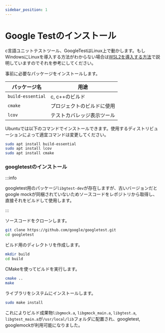 ```yaml
---
sidebar_position: 1
---
```


# Google Testのインストール

c言語ユニットテストツール、GoogleTestはLinux上で動かします。もしWindowsにLinuxを導入する方法がわからない場合は[WSL2を導入する方法](./wsl.md)で説明していますのでそれを参考にしてください。

事前に必要なパッケージをインストールします。

|パッケージ名|用途|
|-|-|
|`build-essential`|c, c++のビルド|
|`cmake`|プロジェクトのビルドに使用|
|`lcov`|テストカバレッジ表示ツール|

Ubuntuでは以下のコマンドでインストールできます。使用するディストリビューションによって適宜コマンドは変更してください。

```bash title=""
sudo apt install build-essential
sudo apt install lcov
sudo apt install cmake
```

### googletestのインストール

:::info

googletest用のパッケージ`libgtest-dev`が存在しますが、古いバージョンだとgoogle mockが同梱されていないためソースコードをレポジトリから取得し、直接それをビルドして使用します。

:::


ソースコードをクローンします。

```bash
git clone https://github.com/google/googletest.git
cd googletest
```

ビルド用のディレクトリを作成します。

```bash
mkdir build
cd build
```

CMakeを使ってビルドを実行します。

```bash
cmake ..
make
```

ライブラリをシステムにインストールします。

```bash
sudo make install
```

これによりビルド成果物`libgmock.a`, `libgmock_main.a`, `libgtest.a`, `libgtest_main.a`が`/usr/local/lib`フォルダに配置され、googletest, googlemockが利用可能になりました。
